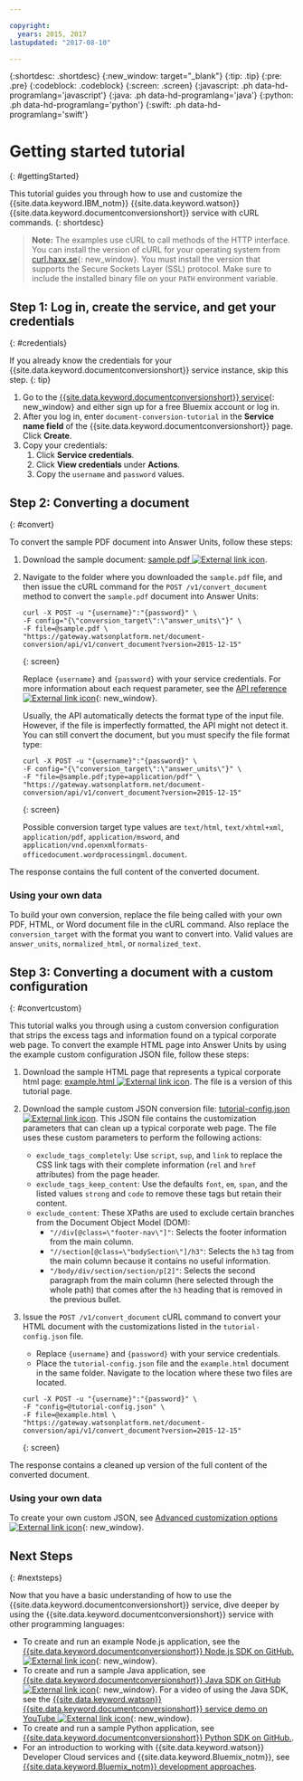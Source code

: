 ```yaml
---

copyright:
  years: 2015, 2017
lastupdated: "2017-08-10"

---
```


{:shortdesc: .shortdesc}
{:new_window: target="_blank"}
{:tip: .tip}
{:pre: .pre}
{:codeblock: .codeblock}
{:screen: .screen}
{:javascript: .ph data-hd-programlang='javascript'}
{:java: .ph data-hd-programlang='java'}
{:python: .ph data-hd-programlang='python'}
{:swift: .ph data-hd-programlang='swift'}

# Getting started tutorial
{: #gettingStarted}

This tutorial guides you through how to use and customize the {{site.data.keyword.IBM_notm}} {{site.data.keyword.watson}} {{site.data.keyword.documentconversionshort}} service with cURL commands.
{: shortdesc}

> **Note:** The examples use cURL to call methods of the HTTP interface. You can install the version of cURL for your operating system from [curl.haxx.se](https://curl.haxx.se/){: new_window}. You must install the version that supports the Secure Sockets Layer (SSL) protocol. Make sure to include the installed binary file on your `PATH` environment variable.

## Step 1: Log in, create the service, and get your credentials
{: #credentials}

If you already know the credentials for your {{site.data.keyword.documentconversionshort}} service instance, skip this step.
{: tip}

1.  Go to the [{{site.data.keyword.documentconversionshort}} service](https://console.bluemix.net/catalog/services/document-conversion/){: new_window} and either sign up for a free Bluemix account or log in.
1.  After you log in, enter `document-conversion-tutorial` in the **Service name field** of the {{site.data.keyword.documentconversionshort}} page. Click **Create**.
1.  Copy your credentials:
    1.  Click **Service credentials**.
    1.  Click **View credentials** under **Actions**.
    1.  Copy the `username` and `password` values.

## Step 2: Converting a document
{: #convert}

To convert the sample PDF document into Answer Units, follow these steps:

1.  Download the sample document: <a target="_blank" href="https://watson-developer-cloud.github.io/doc-tutorial-downloads/document-conversion/sample.pdf" download>sample.pdf <img src="../../icons/launch-glyph.svg" alt="External link icon" title="External link icon" class="style-scope doc-content"></a>.
1.  Navigate to the folder where you downloaded the `sample.pdf` file, and then issue the cURL command for the `POST /v1/convert_document` method to convert the `sample.pdf` document into Answer Units:

    ```
    curl -X POST -u "{username}":"{password}" \
    -F config="{\"conversion_target\":\"answer_units\"}" \
    -F file=@sample.pdf \
    "https://gateway.watsonplatform.net/document-conversion/api/v1/convert_document?version=2015-12-15"
    ```
    {: screen}

    Replace `{username}` and `{password}` with your service credentials. For more information about each request parameter, see the [API reference ![External link icon](../../icons/launch-glyph.svg "External link icon")](https://www.ibm.com/watson/developercloud/document-conversion/api/v1/){: new_window}.

    Usually, the API automatically detects the format type of the input file. However, if the file is imperfectly formatted, the API might not detect it. You can still convert the document, but you must specify the file format type:

    ```
    curl -X POST -u "{username}":"{password}" \
    -F config="{\"conversion_target\":\"answer_units\"}" \
    -F "file=@sample.pdf;type=application/pdf" \
    "https://gateway.watsonplatform.net/document-conversion/api/v1/convert_document?version=2015-12-15"
    ```
    {: screen}

    Possible conversion target type values are `text/html`, `text/xhtml+xml`, `application/pdf`, `application/msword`, and `application/vnd.openxmlformats-officedocument.wordprocessingml.document`.

The response contains the full content of the converted document.

### Using your own data

To build your own conversion, replace the file being called with your own PDF, HTML, or Word document file in the cURL command. Also replace the `conversion_target` with the format you want to convert into. Valid values are `answer_units`, `normalized_html`, or `normalized_text`.

## Step 3: Converting a document with a custom configuration
{: #convertcustom}

This tutorial walks you through using a custom conversion configuration that strips the excess tags and information found on a typical corporate web page. To convert the example HTML page into Answer Units by using the example custom configuration JSON file, follow these steps:

1.  Download the sample HTML page that represents a typical corporate html page: <a target="_blank" href="https://watson-developer-cloud.github.io/doc-tutorial-downloads/document-conversion/example.html" download>example.html <img src="../../icons/launch-glyph.svg" alt="External link icon" title="External link icon" class="style-scope doc-content"></a>. The file is a version of this tutorial page.
1.  Download the sample custom JSON conversion file: <a target="_blank" href="https://watson-developer-cloud.github.io/doc-tutorial-downloads/document-conversion/tutorial-config.json" download>tutorial-config.json <img src="../../icons/launch-glyph.svg" alt="External link icon" title="External link icon" class="style-scope doc-content"></a>. This JSON file contains the customization parameters that can clean up a typical corporate web page. The file uses these custom parameters to perform the following actions:
    -   `exclude_tags_completely`: Use `script`, `sup`, and `link` to replace the CSS link tags with their complete information (`rel` and `href` attributes) from the page header.
    -   `exclude_tags_keep_content`: Use the defaults `font`, `em`, `span`, and the listed values `strong` and `code` to remove these tags but retain their content.
    -   `exclude_content`: These XPaths are used to exclude certain branches from the Document Object Model (DOM):
        -   `"//div[@class=\"footer-nav\"]"`: Selects the footer information from the main column.
        -   `"//section[@class=\"bodySection\"]/h3"`: Selects the `h3` tag from the main column because it contains no useful information.
        -   `"/body/div/section/section/p[2]"`: Selects the second paragraph from the main column (here selected through the whole path) that comes after the `h3` heading that is removed in the previous bullet.
1.  Issue the `POST /v1/convert_document` cURL command to convert your HTML document with the customizations listed in the `tutorial-config.json` file.
    -   Replace `{username}` and `{password}` with your service credentials.
    -   Place the `tutorial-config.json` file and the `example.html` document in the same folder. Navigate to the location where these two files are located.

    ```
    curl -X POST -u "{username}":"{password}" \
    -F "config=@tutorial-config.json" \
    -F file=@example.html \
    "https://gateway.watsonplatform.net/document-conversion/api/v1/convert_document?version=2015-12-15"
    ```
    {: screen}

The response contains a cleaned up version of the full content of the converted document.

### Using your own data

To create your own custom JSON, see [Advanced customization options ![External link icon](../../icons/launch-glyph.svg "External link icon")](customizing.html){: new_window}.

## Next Steps
{: #nextsteps}

Now that you have a basic understanding of how to use the {{site.data.keyword.documentconversionshort}} service, dive deeper by using the {{site.data.keyword.documentconversionshort}} service with other programming languages:

-   To create and run an example Node.js application, see the [{{site.data.keyword.documentconversionshort}} Node.js SDK on GitHub. ![External link icon](../../icons/launch-glyph.svg "External link icon")](https://github.com/watson-developer-cloud/node-sdk/){: new_window}.
-   To create and run a sample Java application, see [{{site.data.keyword.documentconversionshort}} Java SDK on GitHub ![External link icon](../../icons/launch-glyph.svg "External link icon")](https://github.com/watson-developer-cloud/java-sdk/){: new_window}. For a video of using the Java SDK, see the [{{site.data.keyword.watson}} {{site.data.keyword.documentconversionshort}} service demo on YouTube ![External link icon](../../icons/launch-glyph.svg "External link icon")](https://www.youtube.com/watch?v=4yWyPSXRhHI){: new_window}.
-   To create and run a sample Python application, see [{{site.data.keyword.documentconversionshort}} Python SDK on GitHub.](https://github.com/watson-developer-cloud/python-sdk).
-   For an introduction to working with {{site.data.keyword.watson}} Developer Cloud services and {{site.data.keyword.Bluemix_notm}}, see [{{site.data.keyword.Bluemix_notm}} development approaches](../common/getting-started-bluemix.html).
